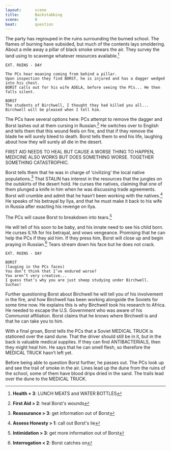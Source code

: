 ```yaml
---
layout:      scene
title:       Backstabbing
scene:       0
beat:        question
---
```



The party has regrouped in the ruins surrounding the burned school.
The flames of burning have subsided, but much of the contents lays smoldering.
About a mile away a pillar of black smoke smears the air.
They survey the land using to scavenge whatever resources available.[^health]


~~~
EXT. RUINS - DAY

The PCs hear moaning coming from behind a pillar.
Upon inspection they find BORST, he is injured and has a dagger wedged into his chest.
BORST calls out for his wife ADELA, before seeing the PCs... He then falls silent.

BORST
The students of Birchwell, I thought they had killed you all...
Birchwell will be pleased when I tell him.
~~~


The PCs have several options here:
PCs attempt to remove the dagger and Borst lashes out at them cursing in Russian.[^healing]
He switches over to English and tells them that this wound feels on fire,
and that if they remove the blade he will surely bleed to death.
Borst tells them to end his life, laughing about how they will surely all die in the desert.

FIRST AID NEEDS TO HEAL BUT CAUSE A WORSE THING TO HAPPEN,
MEDICINE ALSO WORKS BUT DOES SOMETHING WORSE. TOGETHER SOMETHING CATASTROPHIC.

Borst tells them that he was in charge of ‘civilizing’ the local native populations.[^question]
That STALIN has interest in the resources that the jungles on the outskirts of the desert hold.
He curses the natives, claiming that one of them plunged a knife in him when he was discussing trade agreements.
Borst will crumble and admit that he hasn’t been working with the natives.[^assess]
He speaks of his betrayal by Ilya,
and that he must make it back to his wife in Russia after exacting his revenge on Ilya.

The PCs will cause Borst to breakdown into tears.[^info]

He will tell of his soon to be baby, and his innate need to see his child born.
He curses ILYA for his betrayal, and vows vengeance.
Promising that he can help the PCs if they aid him.
If they press him, Borst will close up and begin praying in Russian.[^pray]
Tears stream down his face but he does not crack.

~~~
EXT. RUINS - DAY

BORST
(lauging in the PCs faces)
You don’t think that I’ve endured worse?
You aren’t very creative...
I guess that’s why you are just sheep studying under Birchwell. Suchas!
~~~


Further questioning Borst about Birchwell he will tell you of his involvement in the fire,
and how Birchwell has been working alongside the Soviets for some time now.
He explains this is why Birchwell took his research to Africa.
He needed to escape the U.S. Government who was aware of his Communist affiliation.
Borst claims that he knows where Birchwell is and that he can take you to him.

With a final groan, Borst tells the PCs that a Soviet MEDICAL TRUCK is stationed over the sand dune.
That the driver should still be in it, but in the back is valuable medical supplies.
If they can find ANTIBACTERIALS, then they might heal him.
He says that he can smell flesh, so therefore the MEDICAL TRUCK hasn’t left yet.

Before being able to question Borst further, he passes out.
The PCs look up and see the trail of smoke in the air.
Lines lead up the dune from the ruins of the school, some of them have blood drips dried in the sand.
The trails lead over the dune to the MEDICAL TRUCK.


[^healing]: **First Aid > 2**: heal Borst's wounds
[^info]: **Intimidation > 3**: get more information out of Borst
[^health]: **Health + 3**: LUNCH MEATS and WATER BOTTLES
[^question]: **Reassurance > 3**: get information out of Borst
[^assess]: **Assess Honesty > 1**: call out Borst's lie
[^pray]: **Interrogation < 2**: Borst catches on









